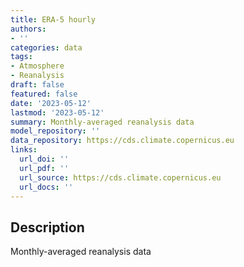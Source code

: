 ```yaml
---
title: ERA-5 hourly
authors:
- ''
categories: data
tags:
- Atmosphere
- Reanalysis
draft: false
featured: false
date: '2023-05-12'
lastmod: '2023-05-12'
summary: Monthly-averaged reanalysis data
model_repository: ''
data_repository: https://cds.climate.copernicus.eu
links:
  url_doi: ''
  url_pdf: ''
  url_source: https://cds.climate.copernicus.eu
  url_docs: ''
---
```


## Description

Monthly-averaged reanalysis data

